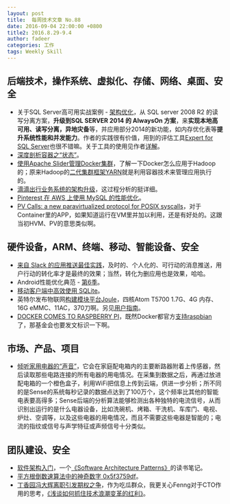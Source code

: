 ```yaml
---
layout: post
title:  每周技术文章 No.88
date: 2016-09-04 22:00:00 +0800
title2: 2016.8.29-9.4
author: fadeer
categories: 工作
tags: Weekly Skill
---
```


后端技术，操作系统、虚拟化、存储、网络、桌面、安全
----
* 关于SQL Server高可用实战案例 - [架构优化](http://www.cnblogs.com/double-K/p/5803956.html)，从 SQL server 2008 R2 的读写分离方案，**升级到SQL SERVER 2014 的 AlwaysOn 方案**，来**实现本地高可用、读写分离，异地灾备**等，并应用部分2014的新功能，如内存优化表等**提升系统性能和并发能力**。作者的实践很有价值，用到的评估工具[Expert for SQL Server](http://zhuancloud.com/ReceptionViews/Install.html)也很不错嘛。关于工具的使用见作者[详解](http://www.cnblogs.com/double-K/p/5538249.html)。
* [深度剖析容器之“状态”](https://segmentfault.com/a/1190000006773438)。
* [使用Apache Slider管理Docker集群](http://www.bigcloud.online/?p=274)，了解一下Docker怎么应用于Hadoop的；原来Hadoop的[二代集群框架YARN](http://www.aboutyun.com/thread-6785-1-1.html)就是利用容器技术来管理应用执行的。
* [滴滴出行业务系统的架构升级](https://github.com/DDFE/DDFE-blog/issues/6)，这过程分析的挺详细。
* [Pinterest 在 AWS 上使用 MySQL 的性能优化](http://blog.jobbole.com/105225/)。
* [PV Calls: a new paravirtualized protocol for POSIX syscalls](https://blog.xenproject.org/2016/08/30/pv-calls-a-new-paravirtualized-protocol-for-posix-syscalls/)，对于Container里的APP，如果知道运行在VM里并加以利用，还是有好处的。这跟当初HVM、PV的意思类似啊。

硬件设备，ARM、终端、移动、智能设备、安全
----
* [来自 Slack 的应用推送最佳实践](http://firstround.com/review/what-you-must-know-to-build-savvy-push-notifications/)，及时的、个人化的、可行动的消息推送，用户行动的转化率才是最终的效果；当然，转化为删应用也是效果，哈哈。
* Android性能优化典范 - [第6季](http://hukai.me/android-performance-patterns-season-6/)。
* [移动客户端中高效使用 SQLite](http://mp.weixin.qq.com/s?__biz=MzA3NTYzODYzMg==&mid=2653577674&idx=1&sn=b1136f8fa3b823c8ed1c2f1df060bf1d)。
* 英特尔发布物联网[构建模块平台Joule](http://www.infoq.com/cn/news/2016/09/intel-joule-iot-module)，四核Atom T5700 1.7G、4G 内存、16G eMMC、11AC，370刀啊。另见[用户指南](https://software.intel.com/en-us/intel-joule-getting-started)。
* [DOCKER COMES TO RASPBERRY PI](https://www.raspberrypi.org/blog/docker-comes-to-raspberry-pi/)，既然Docker都官方[支持raspbian](https://github.com/docker/docker/pull/24815)了，那基金会也要发文标识一下啊。

市场、产品、项目
----
* [倾听家用电器的“声音”](http://36kr.com/p/5052251.html)，它会在家庭配电箱内的主要断路器附着上传感器，然后读取那些电路连接的所有电器的用电情况。在采集到数据之后，再通过放进配电箱的一个橙色盒子，利用WiFi把信息上传到云端，供进一步分析；所不同的是Sense的系统每秒记录的数据点达到了100万个，这个频率比其他的智能电表要高得多；Sense后端的分析算法能够检测出各种独特的电流信号，从而识别出运行的是什么电器设备，比如洗碗机、烤箱、干洗机、车库门、电视、炉灶、空调等，以及这些电器的用电情况，而且不需要这些电器是智能的；电流的指纹或信号与声学特征或声频信号十分类似。

团队建设、安全
----
* [软件架构入门](http://www.ruanyifeng.com/blog/2016/09/software-architecture.html)，一个[《Software Architecture Patterns》](http://www.oreilly.com/programming/free/files/software-architecture-patterns.pdf)的读书笔记。
* [平方根倒数速算法中的神奇数字 0x5f3759df](http://blog.jobbole.com/105295/)。
* [丁香园冯大辉离职引发期权之争](http://www.williamlong.info/archives/4715.html)，作为吃瓜群众，我更关心Fenng对于CTO作用的思考，[《浅谈如何抓住技术浪潮变革的红利》](http://36kr.com/p/5052135.html)。


